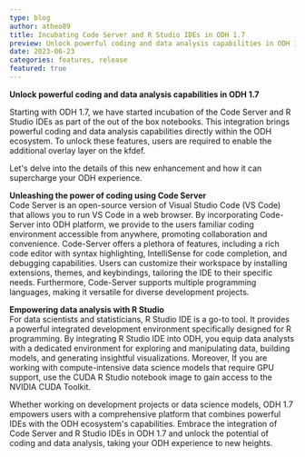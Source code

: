 ```yaml
---
type: blog
author: atheo89
title: Incubating Code Server and R Studio IDEs in ODH 1.7
preview: Unlock powerful coding and data analysis capabilities in ODH 1.7
date: 2023-06-23
categories: features, release
featured: true
---
```


**Unlock powerful coding and data analysis capabilities in ODH 1.7**

Starting with ODH 1.7, we have started incubation of the Code Server and R Studio IDEs as part of the out of the box notebooks. This integration brings powerful coding and data analysis capabilities directly within the ODH ecosystem. To unlock these features, users are required to enable the additional overlay layer on the kfdef. 

Let's delve into the details of this new enhancement and how it can supercharge your ODH experience.

**Unleashing the power of coding using Code Server**  
Code Server is an open-source version of Visual Studio Code (VS Code) that allows you to run VS Code in a web browser. By incorporating Code-Server into ODH platform, we provide to the users familiar coding environment accessible from anywhere, promoting collaboration and convenience. Code-Server offers a plethora of features, including a rich code editor with syntax highlighting, IntelliSense for code completion, and debugging capabilities. Users can customize their workspace by installing extensions, themes, and keybindings, tailoring the IDE to their specific needs. Furthermore, Code-Server supports multiple programming languages, making it versatile for diverse development projects.

**Empowering data analysis with R Studio**  
For data scientists and statisticians, R Studio IDE is a go-to tool. It provides a powerful integrated development environment specifically designed for R programming. By integrating R Studio IDE into ODH, you equip data analysts with a dedicated environment for exploring and manipulating data, building models, and generating insightful visualizations. Moreover, If you are working with compute-intensive data science models that require GPU support, use the CUDA R Studio notebook image to gain access to the NVIDIA CUDA Toolkit. 

Whether working on development projects or data science models, ODH 1.7 empowers users with a comprehensive platform that combines powerful IDEs with the ODH ecosystem's capabilities. Embrace the integration of Code Server and R Studio IDEs in ODH 1.7 and unlock the potential of coding and data analysis, taking your ODH experience to new heights.  
